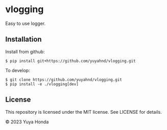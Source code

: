 # vlogging
Easy to use logger.

## Installation

Install from github:
```
$ pip install git+https://github.com/yuyahnd/vlogging.git
```

To develop:
```
$ git clone https://github.com/yuyahnd/vlogging.git
$ pip install -e ./vlogging[dev]
```

## License
This repository is licensed under the MIT license. See LICENSE for details.

&copy; 2023 Yuya Honda
